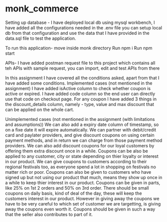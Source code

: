 # monk_commerce

Setting up database -
I have deployed local db using mysql workbench, I have added all the configurations needed in the .env file you can setup local db from that configuration and use the data that I have provided in the data.sql file to test the application.

To run this application-
move inside monk directory
Run npm i
Run npm start

APIs-
I have added postman request file to this project which contains all teh APIs with sample request, you can import, edit and test APIs from there

In this assignment I have covered all the conditions asked, apart from that I have added some conditions.
Implemented cases (not mentioned in the assignment)
I have added isActive column to check whether coupon is active or expired.
I have added code column so the end user can directly use that code on checkout page.
For any coupon I have added 3 things in the discount_details column, namely - type, value and max discount that can be applied on the whole cart.

Unimplemented cases (not mentioned in the assignment (with limitations and assumptions))
We can also add a expiry date column of timestamp, so on a fixe date it will expire automatically.
We can partner with debit/credit card and paylater providers, and give discount coupons on using certain payment methods, and in return we can charge from those payment method providers.
We can also add discount coupons for our loyal customers by offering them extra discount once in a while.
Coupons can be also be applied to any customer, city or state depending on thier loyalty or interest in our product.
We can give coupons to customers according to their regional festivals too, as everyone spend a lot in shopping on festivals no matter rich or poor.
Coupons can also be given to customers who have signed up but not using our product that much, means they show up once in a while to keep thier interest in our product.
Coupons can be given in parts, like 25% on 1st 2 orders and 50% on 3rd order.
There should be small coupons on daily basis, kind of deal of the day, these will keep the customers interest in our product.
However in giving away the coupons we have to be very careful to which set of customer we are targetting, is giving away the coupons even worth it.
Coupons should be given in such a way that the seller also contributes to part of it.
